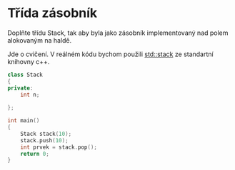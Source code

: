 # Třída zásobník

Doplňte třídu Stack, tak aby byla jako zásobník implementovaný nad polem alokovaným na haldě.

Jde o cvičení. V reálném kódu bychom použili [std::stack](https://en.cppreference.com/w/cpp/container/stack) ze standartní knihovny c++.

```cpp
class Stack
{
private:
    int n;
    
};

int main()
{
    Stack stack(10);
    stack.push(10);
    int prvek = stack.pop();
    return 0;
}
```
